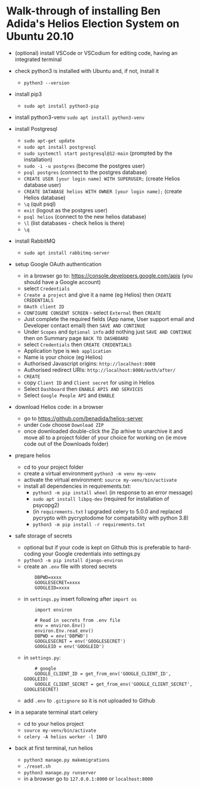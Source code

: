 # Walk-through of installing Ben Adida's Helios Election System on Ubuntu 20.10 

- (optional) install VSCode or VSCodium for editing code, having an integrated terminal
- check python3 is installed with Ubuntu and, if not, install it
    - `python3 --version`
- install pip3
    - `sudo apt install python3-pip`
- install python3-venv `sudo apt install python3-venv`
- install Postgresql
    - `sudo apt-get update`
    - `sudo apt install postgresql`
    - `sudo systemctl start postgresql@12-main` (prompted by the installation) 
    - `sudo -i -u postgres` (become the postgres user)
    - `psql postgres` (connect to the postgres database)
    - `CREATE USER [your login name] WITH SUPERUSER;` (create Helios database user)
    - `CREATE DATABASE helios WITH OWNER [your login name];`  (create Helios database)
    - `\q` (quit psql)
    - `exit` (logout as the postgres user)
    - `psql helios` (connect to the new helios database)
    - `\l` (list databases - check helios is there)
    - `\q`
- install RabbitMQ
    - `sudo apt install rabbitmq-server`
- setup Google OAuth authentication
    - in a browser go to: https://console.developers.google.com/apis  (you should have a Google account)
    - select `Credentials`
    - `Create a project` and give it a name (eg Helios) then `CREATE CREDENTIALS`
    - `OAuth client ID`
    - `CONFIGURE CONSENT SCREEN` - select `External` then `CREATE`
    - Just complete the required fields (App name, User support email and Developer contact email) then `SAVE AND CONTINUE`
    - Under `Scopes` and `Optional info` add nothing just `SAVE AND CONTINUE` then on Summary page `BACK TO DASHBOARD`
    - select `Credentials` then `CREATE CREDENTIALS`
    - Application type is `Web application`
    - Name is your choice (eg Helios)
    - Authorised Javascript origins: `http://localhost:8000`
    - Authorised redirect URIs: `http://localhost:8000/auth/after/`
    - `CREATE`
    - copy `Client ID` and `Client secret` for using in Helios
    - Select `Dashboard` then `ENABLE APIS AND SERVICES`
    - Select `Google People API` and `ENABLE`

- download Helios code: in a browser 
    - go to https://github.com/benadida/helios-server
    - under `Code` choose `Download ZIP`
    - once downloaded double-click the Zip arhive to unarchive it and move all to a project folder of your choice for working on (ie move code out of the Downloads folder)
- prepare helios
    - cd to your project folder
    - create a virtual environment `python3 -m venv my-venv`
    - activate the virtual environment: `source my-venv/bin/activate`
    - install all dependencies in requirements.txt: 
        - `python3 -m pip install wheel`  (in response to an error message)
        - `sudo apt install libpq-dev` (required for installation of psycopg2)
        - (in `requirements.txt` I upgraded celery to 5.0.0 and replaced pycrypto with pycryptodome for compatability with python 3.8)
        - `python3 -m pip install -r requirements.txt`
- safe storage of secrets 
    - optional but if your code is kept on Github this is preferable to hard-coding your Google credentials into settings.py
    - `python3 -m pip install django-environ`    
    - create an `.env` file with stored secrets
        ```shell
            DBPWD=xxxx
            GOOGLESECRET=xxxx
            GOOGLEID=xxxx
        ```
    - in `settings.py` insert following after `import os`
        ```shell
            import environ

            # Read in secrets from .env file
            env = environ.Env()
            environ.Env.read_env()  
            DBPWD = env('DBPWD')
            GOOGLESECRET = env('GOOGLESECRET')
            GOOGLEID = env('GOOGLEID')
        ```
    - in `settings.py`:
        ```shell
            # google
            GOOGLE_CLIENT_ID = get_from_env('GOOGLE_CLIENT_ID', GOOGLEID)
            GOOGLE_CLIENT_SECRET = get_from_env('GOOGLE_CLIENT_SECRET', GOOGLESECRET)
        ```
    - add `.env` to `.gitignore` so it is not uploaded to Github
- in a separate terminal start celery
    - cd to your helios project
    - `source my-venv/bin/activate`
    - `celery -A helios worker -l INFO` 
- back at first terminal, run helios
    - `python3 manage.py makemigrations`
    - `./reset.sh`
    - `python3 manage.py runserver`
    - in a browser go to `127.0.0.1:8000` or `localhost:8000`




    